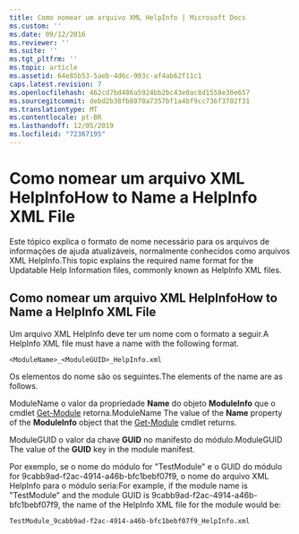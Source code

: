 ```yaml
---
title: Como nomear um arquivo XML HelpInfo | Microsoft Docs
ms.custom: ''
ms.date: 09/12/2016
ms.reviewer: ''
ms.suite: ''
ms.tgt_pltfrm: ''
ms.topic: article
ms.assetid: 64e85b53-5aeb-4d6c-903c-af4ab62f11c1
caps.latest.revision: 7
ms.openlocfilehash: 462cd7bd486a5924bb2bc43e0ac8d1558e30e657
ms.sourcegitcommit: debd2b38fb8070a7357bf1a4bf9cc736f3702f31
ms.translationtype: MT
ms.contentlocale: pt-BR
ms.lasthandoff: 12/05/2019
ms.locfileid: "72367195"
---
```

# <a name="how-to-name-a-helpinfo-xml-file"></a><span data-ttu-id="93f81-102">Como nomear um arquivo XML HelpInfo</span><span class="sxs-lookup"><span data-stu-id="93f81-102">How to Name a HelpInfo XML File</span></span>

<span data-ttu-id="93f81-103">Este tópico explica o formato de nome necessário para os arquivos de informações de ajuda atualizáveis, normalmente conhecidos como arquivos XML HelpInfo.</span><span class="sxs-lookup"><span data-stu-id="93f81-103">This topic explains the required name format for the Updatable Help Information files, commonly known as HelpInfo XML files.</span></span>

## <a name="how-to-name-a-helpinfo-xml-file"></a><span data-ttu-id="93f81-104">Como nomear um arquivo XML HelpInfo</span><span class="sxs-lookup"><span data-stu-id="93f81-104">How to Name a HelpInfo XML File</span></span>

<span data-ttu-id="93f81-105">Um arquivo XML HelpInfo deve ter um nome com o formato a seguir.</span><span class="sxs-lookup"><span data-stu-id="93f81-105">A HelpInfo XML file must have a name with the following format.</span></span>

`<ModuleName>_<ModuleGUID>_HelpInfo.xml`

<span data-ttu-id="93f81-106">Os elementos do nome são os seguintes.</span><span class="sxs-lookup"><span data-stu-id="93f81-106">The elements of the name are as follows.</span></span>

<span data-ttu-id="93f81-107">ModuleName o valor da propriedade **Name** do objeto **ModuleInfo** que o cmdlet [Get-Module](/powershell/module/Microsoft.PowerShell.Core/Get-Module) retorna.</span><span class="sxs-lookup"><span data-stu-id="93f81-107">ModuleName The value of the **Name** property of the **ModuleInfo** object that the [Get-Module](/powershell/module/Microsoft.PowerShell.Core/Get-Module) cmdlet returns.</span></span>

<span data-ttu-id="93f81-108">ModuleGUID o valor da chave **GUID** no manifesto do módulo.</span><span class="sxs-lookup"><span data-stu-id="93f81-108">ModuleGUID The value of the **GUID** key in the module manifest.</span></span>

<span data-ttu-id="93f81-109">Por exemplo, se o nome do módulo for "TestModule" e o GUID do módulo for 9cabb9ad-f2ac-4914-a46b-bfc1bebf07f9, o nome do arquivo XML HelpInfo para o módulo seria:</span><span class="sxs-lookup"><span data-stu-id="93f81-109">For example, if the module name is "TestModule" and the module GUID is 9cabb9ad-f2ac-4914-a46b-bfc1bebf07f9, the name of the HelpInfo XML file for the module would be:</span></span>

`TestModule_9cabb9ad-f2ac-4914-a46b-bfc1bebf07f9_HelpInfo.xml`